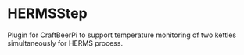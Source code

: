 # HERMSStep
Plugin for CraftBeerPi to support temperature monitoring of two kettles simultaneously for HERMS process. 
